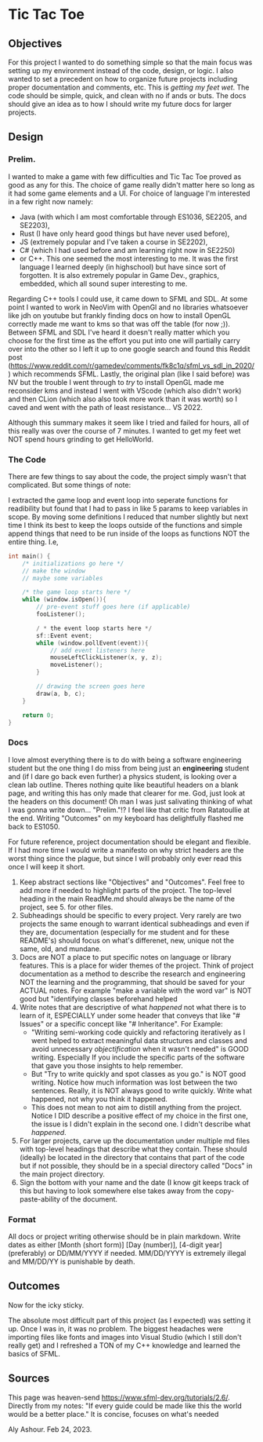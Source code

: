 # Tic Tac Toe
## Objectives
For this project I wanted to do something simple so that the main focus was setting up my environment instead of the code, design, or logic.
I also wanted to set a precedent on how to organize future projects including proper documentation and comments, etc.
This is *getting my feet wet*. The code should be simple, quick, and clean with no if ands or buts. The docs should give an idea as to how I should write my future docs for larger projects.

## Design
### Prelim.
I wanted to make a game with few difficulties and Tic Tac Toe proved as good as any for this. The choice of game really didn't matter here so long as it had some game elements and a UI.
For choice of language I'm interested in a few right now namely:
- Java (with which I am most comfortable through ES1036, SE2205, and SE2203), 
- Rust (I have only heard good things but have never used before), 
- JS (extremely popular and I've taken a course in SE2202), 
- C# (which I had used before and am learning right now in SE2250) 
- or C++. This one seemed the most interesting to me. It was the first language I learned deeply (in highschool) but have since sort of forgotten. It is also extremely popular in Game Dev., graphics, embedded, which all sound super interesting to me.

Regarding C++ tools I could use, it came down to SFML and SDL. At some point I wanted to work in NeoVim with OpenGl and no libraries whatsoever like jdh on youtube but frankly finding docs on how to install OpenGL correctly made me want to kms so that was off the table (for now ;)).
Between SFML and SDL I've heard it doesn't really matter which you choose for the first time as the effort you put into one will partially carry over into the other so I left it up to one google search and found this Reddit post (https://www.reddit.com/r/gamedev/comments/fk8c1q/sfml_vs_sdl_in_2020/) which recommends SFML.
Lastly, the original plan (like I said before) was NV but the trouble I went through to *try* to install OpenGL made me reconsider kms and instead I went with VScode (which also didn't work) and then CLion (which also also took more work than it was worth) so I caved and went with the path of least resistance... VS 2022.

Although this summary makes it seem like I tried and failed for hours, all of this really was over the course of 7 minutes. I wanted to get my feet wet NOT spend hours grinding to get HelloWorld.
### The Code
There are few things to say about the code, the project simply wasn't that complicated. But some things of note:

I extracted the game loop and event loop into seperate functions for readibility but found that I had to pass in like 5 params to keep variables in scope. By moving some definitions I reduced that number slightly but next time I think its best to keep the loops outside of the functions and simple append things that need to be run inside of the loops as functions NOT the entire thing. I.e,
```C++
int main() {
	/* initializations go here */
	// make the window
	// maybe some variables

	/* the game loop starts here */
	while (window.isOpen()){
		// pre-event stuff goes here (if applicable)
		fooListener();

		/ * the event loop starts here */
		sf::Event event;
		while (window.pollEvent(event)){
			// add event listeners here
			mouseLeftClickListener(x, y, z);
			moveListener();
		}

		// drawing the screen goes here
		draw(a, b, c);
	}

	return 0;
}
```
### Docs
I love almost everything there is to do with being a software engineering student but the one thing I do miss from being just an **engineering** student and (if I dare go back even further) a physics student, is looking over a clean lab outline.
Theres nothing quite like beautiful headers on a blank page, and writing this has only made that clearer for me. God, just look at the headers on this document!
Oh man I was just salivating thinking of what I was gonna write down... "Prelim."!? I feel like that critic from Ratatoullie at the end. Writing "Outcomes" on my keyboard has delightfully flashed me back to ES1050.

For future reference, project documentation should be elegant and flexible. If I had more time I would write a manifesto on why strict headers are the worst thing since the plague, but since I will probably only ever read this once I will keep it short.
1. Keep abstract sections like "Objectives" and "Outcomes". Feel free to add more if needed to highlight parts of the project. The top-level heading in the main ReadMe.md should always be the name of the project, see 5. for other files.
2. Subheadings should be specific to every project. Very rarely are two projects the same enough to warrant identical subheadings and even if they are, documentation (especially for me student and for these README's) should focus on what's differenet, new, unique not the same, old, and mundane.
3. Docs are NOT a place to put specific notes on language or library features. This is a place for wider themes of the project. Think of project documentation as a method to describe the research and engineering NOT the learning and the programming, that should be saved for your ACTUAL notes. For example "make a variable with the word var" is NOT good but "identifying classes beforehand helped 
4. Write notes that are descriptive of what *happened* not what there is to learn of it, ESPECIALLY under some header that conveys that like "# Issues" or a specific concept like "# Inheritance". For Example:
	- "Writing semi-working code quickly and refactoring iteratively as I went helped to extract meaningful data structures and classes and avoid unnecessary *objectification* when it wasn't needed" is GOOD writing. Especially If you include the specific parts of the software that gave you those insights to help remember.
	- But "Try to write quickly and spot classes as you go." is NOT good writing. Notice how much information was lost between the two sentences. Really, it is NOT always good to write quickly. Write what happened, not why you think it happened.
	- This does not mean to not aim to distill anything from the project. Notice I DID describe a positive effect of my choice in the first one, the issue is I didn't explain in the second one. I didn't describe what *happened*.
5. For larger projects, carve up the documentation under multiple md files with top-level headings that describe what they contain. These should (ideally) be located in the directory that contains that part of the code but if not possible, they should be in a special directory called "Docs" in the main project directory.
6. Sign the bottom with your name and the date (I know git keeps track of this but having to look somewhere else takes away from the copy-paste-ability of the document.

### Format
All docs or project writing otherwise should be in plain markdown.
Write dates as either [Month (short form)] [Day (number)], [4-digit year] (preferably) or DD/MM/YYYY if needed. MM/DD/YYYY is extremely illegal and MM/DD/YY is punishable by death.

## Outcomes
Now for the icky sticky.

The absolute most difficult part of this project (as I expected) was setting it up. Once I was in, it was no problem. The biggest headaches were importing files like fonts and images into Visual Studio (which I still don't really get) and 
I refreshed a TON of my C++ knowledge and learned the basics of SFML.
## Sources
This page was heaven-send https://www.sfml-dev.org/tutorials/2.6/. 
Directly from my notes: "If every guide could be made like this the world would be a better place." It is concise, focuses on what's needed 


Aly Ashour. Feb 24, 2023.